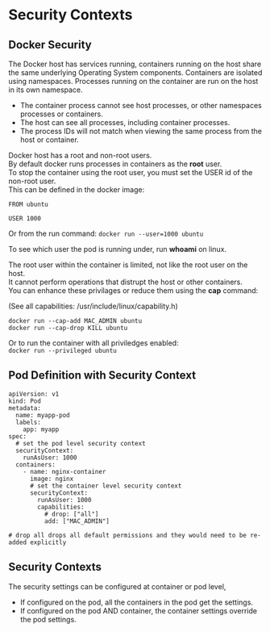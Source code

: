 # Security Contexts

## Docker Security

The Docker host has services running, containers running on the host share the same underlying Operating System components. Containers are isolated using namespaces.
Processes running on the container are run on the host in its own namespace.
- The container process cannot see host processes, or other namespaces processes or containers.
- The host can see all processes, including container processes.
- The process IDs will not match when viewing the same process from the host or container.

Docker host has a root and non-root users.  
By default docker runs processes in containers as the **root** user.  
To stop the container using the root user, you must set the USER id of the non-root user.  
This can be defined in the docker image:  

```
FROM ubuntu

USER 1000
```

Or from the run command:
`docker run --user=1000 ubuntu`

To see which user the pod is running under, run **whoami** on linux.

The root user within the container is limited, not like the root user on the host.  
It cannot perform operations that distrupt the host or other containers.  
You can enhance these privilages or reduce them using the **cap** command:  

(See all capabilities: /usr/include/linux/capability.h)  

```
docker run --cap-add MAC_ADMIN ubuntu
docker run --cap-drop KILL ubuntu
```

Or to run the container with all priviledges enabled:  
`docker run --privileged ubuntu`


## Pod Definition with Security Context
```
apiVersion: v1
kind: Pod
metadata:
  name: myapp-pod
  labels:
    app: myapp
spec:
  # set the pod level security context
  securityContext:
    runAsUser: 1000
  containers:
    - name: nginx-container
      image: nginx
      # set the container level security context
      securityContext:
        runAsUser: 1000
        capabilities:
          # drop: ["all"] 
          add: ["MAC_ADMIN"]

# drop all drops all default permissions and they would need to be re-added explicitly
```

## Security Contexts

The security settings can be configured at container or pod level, 
- If configured on the pod, all the containers in the pod get the settings.
- If configured on the pod AND container, the container settings override the pod settings.
